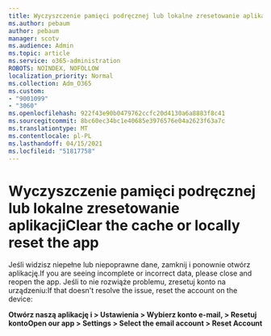 ```yaml
---
title: Wyczyszczenie pamięci podręcznej lub lokalne zresetowanie aplikacji
ms.author: pebaum
author: pebaum
manager: scotv
ms.audience: Admin
ms.topic: article
ms.service: o365-administration
ROBOTS: NOINDEX, NOFOLLOW
localization_priority: Normal
ms.collection: Adm_O365
ms.custom:
- "9001099"
- "3060"
ms.openlocfilehash: 922f43e90b0479762ccfc20d4130a6a8883f8c41
ms.sourcegitcommit: 8bc60ec34bc1e40685e3976576e04a2623f63a7c
ms.translationtype: MT
ms.contentlocale: pl-PL
ms.lasthandoff: 04/15/2021
ms.locfileid: "51817758"
---
```

# <a name="clear-the-cache-or-locally-reset-the-app"></a><span data-ttu-id="4553a-102">Wyczyszczenie pamięci podręcznej lub lokalne zresetowanie aplikacji</span><span class="sxs-lookup"><span data-stu-id="4553a-102">Clear the cache or locally reset the app</span></span>

<span data-ttu-id="4553a-103">Jeśli widzisz niepełne lub niepoprawne dane, zamknij i ponownie otwórz aplikację.</span><span class="sxs-lookup"><span data-stu-id="4553a-103">If you are seeing incomplete or incorrect data, please close and reopen the app.</span></span>  <span data-ttu-id="4553a-104">Jeśli to nie rozwiąże problemu, zresetuj konto na urządzeniu:</span><span class="sxs-lookup"><span data-stu-id="4553a-104">If that doesn't resolve the issue, reset the account on the device:</span></span> 

<span data-ttu-id="4553a-105">**Otwórz naszą aplikację i > Ustawienia > Wybierz konto e-mail, > Resetuj konto**</span><span class="sxs-lookup"><span data-stu-id="4553a-105">**Open our app > Settings > Select the email account > Reset Account**</span></span>